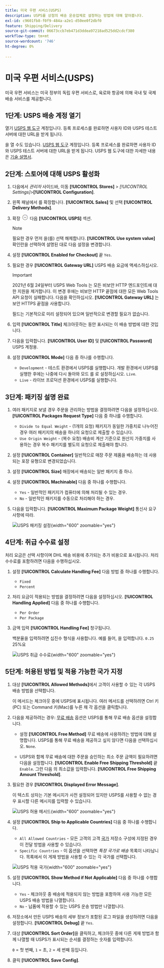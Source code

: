 ```yaml
---
title: 미국 우편 서비스(USPS)
description: USPS를 상점의 배송 운송업체로 설정하는 방법에 대해 알아봅니다.
exl-id: c9601fb8-f0f9-484a-a2e1-d50ee0f2dbf0
feature: Shipping/Delivery
source-git-commit: 06673ccb7eb471d3ddea97218ad525dd2cdcf380
workflow-type: tm+mt
source-wordcount: '746'
ht-degree: 0%

---
```


# 미국 우편 서비스(USPS)

미국 우편 서비스는 미국 정부의 독립 우편 서비스로, 육로와 항공에 의해 국내 및 국제 배송 서비스를 제공합니다.

## 1단계: USPS 배송 계정 열기

열기 [USPS 웹 도구][1] 계정입니다. 등록 프로세스를 완료하면 사용자 ID와 USPS 테스트 서버에 대한 URL을 받게 됩니다.

을 열 수도 있습니다. [USPS 웹 도구][1] 계정입니다. 등록 프로세스를 완료하면 사용자 ID와 USPS 테스트 서버에 대한 URL을 받게 됩니다. USPS 웹 도구에 대한 자세한 내용은 [기술 설명서][2].

## 2단계: 스토어에 대해 USPS 활성화

1. 다음에서 _관리자_ 사이드바, 이동 **[!UICONTROL Stores]** > _[!UICONTROL Settings]_>**[!UICONTROL Configuration]**.

1. 왼쪽 패널에서 를 확장합니다. **[!UICONTROL Sales]** 및 선택 **[!UICONTROL Delivery Methods]**.

1. 확장 ![확장 선택기](../assets/icon-display-expand.png) 다음 **[!UICONTROL USPS]** 섹션.

   >[!NOTE]
   >
   >필요한 경우 먼저 을(를) 선택 해제합니다. **[!UICONTROL Use system value]** 확인란을 선택하여 설명된 대로 다음 설정을 변경합니다.

1. 설정 **[!UICONTROL Enabled for Checkout]** 끝 `Yes`.

1. 필요한 경우 **[!UICONTROL Gateway URL]** USPS 배송 요금에 액세스하십시오.

   >[!IMPORTANT]
   >
   >2021년 6월 24일부터 USPS Web Tools 는 모든 비보안 HTTP 엔드포인트에 대한 지원을 제거합니다. 이 변경 후에는 비보안 HTTP 끝점에 대한 모든 Web Tools API 요청이 실패합니다. 다음을 확인하십시오. **[!UICONTROL Gateway URL]** 는 보안 HTTPS 끝점을 사용합니다.

   필드는 기본적으로 미리 설정되어 있으며 일반적으로 변경할 필요가 없습니다.

1. 입력 **[!UICONTROL Title]** 체크아웃하는 동안 표시되는 이 배송 방법에 대한 것입니다.

1. 다음을 입력합니다. **[!UICONTROL User ID]** 및 **[!UICONTROL Password]** USPS 계정용.

1. 설정 **[!UICONTROL Mode]** 다음 중 하나를 수행합니다.

   - `Development` - 테스트 환경에서 USPS를 실행합니다. 개발 환경에서 USPS를 실행한 후에는 나중에 다시 돌아와 모드 를 로 설정하십시오. `Live`.
   - `Live` - 라이브 프로덕션 환경에서 USPS를 실행합니다.

## 3단계: 패키징 설명 완료

1. 여러 패키지로 보낼 경우 주문을 관리하는 방법을 결정하려면 다음을 설정하십시오. **[!UICONTROL Packages Request Type]** 다음 중 하나를 수행합니다.

   - `Divide to Equal Weight` - (1개의 요청) 패키지가 동일한 가중치로 나누어진 경우 여러 패키지의 배송을 하나의 요청으로 제출할 수 있습니다.
   - `Use Origin Weight` - (복수 요청) 배송비 계산 기준으로 원산지 가중치를 사용하는 경우 복수 패키지를 별도의 요청으로 제출해야 합니다.

1. 설정 **[!UICONTROL Container]** 일반적으로 매장 주문 제품을 배송하는 데 사용되는 포장 유형으로 변경되었습니다.

1. 설정 **[!UICONTROL Size]** 매장에서 배송되는 일반 패키지 중 하나.

1. 설정 **[!UICONTROL Machinable]** 다음 중 하나를 수행합니다.

   - `Yes` - 일반적인 패키지가 컴퓨터에 의해 처리될 수 있는 경우.
   - `No` - 일반적인 패키지를 수동으로 처리해야 하는 경우.

1. 다음을 입력합니다. **[!UICONTROL Maximum Package Weight]** 통신사 요구 사항에 따라.

   ![USPS 패키징 설정](../configuration-reference/sales/assets/delivery-methods-usps-packaging.png){width="600" zoomable="yes"}

## 4단계: 취급 수수료 설정

처리 요금은 선택 사항이며 DHL 배송 비용에 추가되는 추가 비용으로 표시됩니다. 처리 수수료를 포함하려면 다음을 수행하십시오.

1. 설정 **[!UICONTROL Calculate Handling Fee]** 다음 방법 중 하나를 수행합니다.

   - `Fixed`
   - `Percent`

1. 처리 요금이 적용되는 방법을 결정하려면 다음을 설정하십시오. **[!UICONTROL Handling Applied]** 다음 중 하나를 수행합니다.

   - `Per Order`
   - `Per Package`

1. 금액 입력 **[!UICONTROL Handling Fee]** 청구됩니다.

   백분율을 입력하려면 십진수 형식을 사용합니다. 예를 들어, 을 입력합니다. `0.25` 25%요

   ![USPS 취급 수수료](../configuration-reference/sales/assets/delivery-methods-usps-handling-fee.png){width="600" zoomable="yes"}

## 5단계: 허용된 방법 및 적용 가능한 국가 지정

1. 대상 **[!UICONTROL Allowed Methods]**&#x200B;에서 고객이 사용할 수 있는 각 USPS 배송 방법을 선택합니다.

   이 메서드는 체크아웃 중에 USPS에 표시됩니다. 여러 메서드를 선택하려면 Ctrl 키(PC) 또는 Command 키(Mac)를 누른 채 각 옵션을 클릭합니다.

1. 다음을 제공하려는 경우: [무료 배송](shipping-free.md) 옵션은 USPS를 통해 무료 배송 옵션을 설정합니다.

   - 설정 **[!UICONTROL Free Method]** 무료 배송에 사용하려는 방법에 대해 설명합니다. USPS를 통해 무료 배송을 제공하고 싶지 않다면 다음을 선택하십시오. `None`.

   - USPS와 함께 무료 배송에 대한 주문을 승인하는 최소 주문 금액이 필요하려면 다음을 설정합니다. **[!UICONTROL Enable Free Shipping Threshold]** 끝 `Enable`. 그런 다음 의 최소값을 입력합니다. **[!UICONTROL Free Shipping Amount Threshold]**.

1. 필요한 경우 **[!UICONTROL Displayed Error Message]**.

   이 텍스트 상자는 기본 메시지가 사전 설정되어 있지만 USPS를 사용할 수 없는 경우 표시할 다른 메시지를 입력할 수 있습니다.

   ![USPS 허용 메서드](../configuration-reference/sales/assets/delivery-methods-usps-allowed-methods.png){width="600" zoomable="yes"}

1. 설정 **[!UICONTROL Ship to Applicable Countries]** 다음 중 하나를 수행합니다.

   - `All Allowed Countries` - 모든 고객의 고객 [국가](../getting-started/store-details.md#country-options) 저장소 구성에 지정된 경우 이 전달 방법을 사용할 수 있습니다.
   - `Specific Countries` - 이 옵션을 선택하면 _특정 국가로 배송_ 목록이 나타납니다. 목록에서 이 게재 방법을 사용할 수 있는 각 국가를 선택합니다.

   ![USPS 적용 국가](../configuration-reference/sales/assets/delivery-methods-usps-countries.png){width="600" zoomable="yes"}

1. 설정 **[!UICONTROL Show Method if Not Applicable]** 다음 중 하나를 수행합니다.

   - `Yes` - 체크아웃 중 배송에 적용되지 않는 방법을 포함하여 사용 가능한 모든 USPS 배송 방법을 나열합니다.
   - `No` - 납품에 적용할 수 있는 USPS 운송 방법만 나열합니다.

1. 저장소에서 만든 USPS 배송의 세부 정보가 포함된 로그 파일을 생성하려면 다음을 설정합니다. **[!UICONTROL Debug]** 끝 `Yes`.

1. 대상 **[!UICONTROL Sort Order]**&#x200B;을 클릭하고, 체크아웃 중에 다른 게재 방법과 함께 나열할 때 USPS가 표시되는 순서를 결정하는 숫자를 입력합니다.

   `0` = 첫 번째, `1` = 초, `2` = 세 번째 등입니다.

1. 클릭 **[!UICONTROL Save Config]**.


[1]: https://secure.shippingapis.com/registration/
[2]: https://www.usps.com/business/web-tools-apis/welcome.htm
